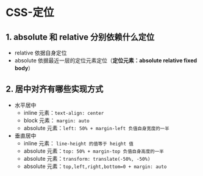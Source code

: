 # CSS-定位

## 1. absolute 和 relative 分别依赖什么定位
- relative 依据自身定位
- absolute 依据最近一层的定位元素定位（**定位元素：absolute relative fixed body**）

## 2. 居中对齐有哪些实现方式
- 水平居中
  - inline 元素：`text-align: center`
  - block 元素： `margin: auto`
  - absolute 元素：`left: 50% + margin-left 负值自身宽度的一半`
- 垂直居中
  - inline 元素： `line-height 的值等于 height 值`
  - absolute 元素：`top: 50% + margin-top 负值自身高度的一半`
  - absolute 元素：`transform: translate(-50%, -50%)`
  - absolute 元素：`top,left,right,bottom=0 + margin: auto`
